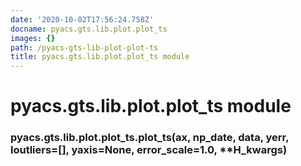 ```yaml
---
date: '2020-10-02T17:56:24.758Z'
docname: pyacs.gts.lib.plot.plot_ts
images: {}
path: /pyacs-gts-lib-plot-plot-ts
title: pyacs.gts.lib.plot.plot_ts module
---
```


# pyacs.gts.lib.plot.plot_ts module


### pyacs.gts.lib.plot.plot_ts.plot_ts(ax, np_date, data, yerr, loutliers=[], yaxis=None, error_scale=1.0, \*\*H_kwargs)
